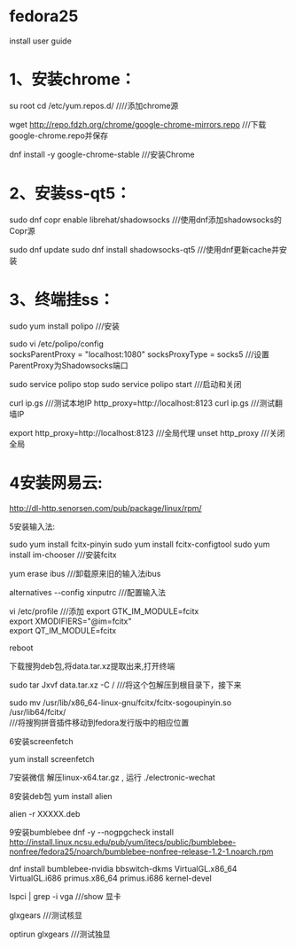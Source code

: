 # fedora25
install user guide


# 1、安装chrome：
su root
cd /etc/yum.repos.d/                   ////添加chrome源

wget  http://repo.fdzh.org/chrome/google-chrome-mirrors.repo        ///下载google-chrome.repo并保存

dnf install -y google-chrome-stable        ///安装Chrome



# 2、安装ss-qt5：
sudo dnf copr enable librehat/shadowsocks               ///使用dnf添加shadowsocks的Copr源

sudo dnf update
sudo dnf install shadowsocks-qt5                        ///使用dnf更新cache并安装



# 3、终端挂ss：
sudo yum install polipo                           ///安装

sudo vi /etc/polipo/config                    
    socksParentProxy = "localhost:1080"
    socksProxyType = socks5                            ///设置ParentProxy为Shadowsocks端口



sudo service polipo stop
sudo service polipo start                             ///启动和关闭




curl ip.gs                                               ///测试本地IP
http_proxy=http://localhost:8123 curl ip.gs              ///测试翻墙IP


           
export http_proxy=http://localhost:8123              ///全局代理
unset http_proxy                                     ///关闭全局



# 4安装网易云:

http://dl-http.senorsen.com/pub/package/linux/rpm/



5安装输入法:


sudo yum install fcitx-pinyin sudo yum install fcitx-configtool sudo yum install im-chooser        ///安装fcitx

yum erase ibus                ///卸载原来旧的输入法ibus

alternatives --config xinputrc              ///配置输入法

vi /etc/profile                         ///添加
         export GTK_IM_MODULE=fcitx  
         export XMODIFIERS="@im=fcitx"  
         export QT_IM_MODULE=fcitx  

reboot

下载搜狗deb包,将data.tar.xz提取出来,打开终端

sudo tar Jxvf data.tar.xz -C /                         ///将这个包解压到根目录下，接下来

sudo mv /usr/lib/x86_64-linux-gnu/fcitx/fcitx-sogoupinyin.so /usr/lib64/fcitx/                
           ///将搜狗拼音插件移动到fedora发行版中的相应位置



6安装screenfetch

yum install screenfetch


7安装微信
解压linux-x64.tar.gz , 运行 ./electronic-wechat 


8安装deb包
yum install alien

alien -r XXXXX.deb



9安装bumblebee
 dnf -y --nogpgcheck install http://install.linux.ncsu.edu/pub/yum/itecs/public/bumblebee-nonfree/fedora25/noarch/bumblebee-nonfree-release-1.2-1.noarch.rpm

 dnf install bumblebee-nvidia bbswitch-dkms VirtualGL.x86_64 VirtualGL.i686 primus.x86_64 primus.i686 kernel-devel

 lspci | grep -i vga              ///show 显卡

 glxgears                      ///测试核显

 optirun glxgears              ///测试独显





















